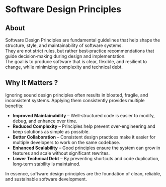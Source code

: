 # Software Design Principles

## About

Software Design Principles are fundamental guidelines that help shape the structure, style, and maintainability of software systems.\
They are not strict rules, but rather best‑practice recommendations that guide decision‑making during design and implementation.\
The goal is to produce software that is clear, flexible, and resilient to change, while minimizing complexity and technical debt.

## Why It Matters ?

Ignoring sound design principles often results in bloated, fragile, and inconsistent systems. Applying them consistently provides multiple benefits:

* **Improved Maintainability** – Well‑structured code is easier to modify, debug, and enhance over time.
* **Reduced Complexity** – Principles help prevent over‑engineering and keep solutions as simple as possible.
* **Better Collaboration** – Consistent design practices make it easier for multiple developers to work on the same codebase.
* **Enhanced Scalability** – Good principles ensure the system can grow in features and scale without significant rewrites.
* **Lower Technical Debt** – By preventing shortcuts and code duplication, long‑term stability is maintained.

In essence, software design principles are the foundation of clean, reliable, and sustainable software development.
